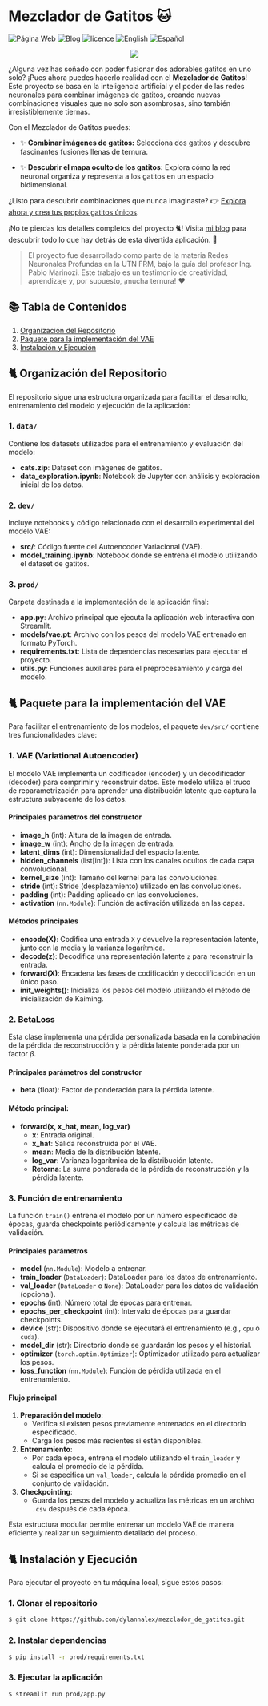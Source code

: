 # Mezclador de Gatitos 🐱

[![Página Web](https://img.shields.io/badge/P%C3%A1gina_Web-Mezclador%20de%20Gatitos-blue)](https://mezclador-gatitos.streamlit.app/)
[![Blog](https://img.shields.io/badge/Blog-%20Una%20Divertida%20Aplicaci%C3%B3n%20de%20los%20VAEs-blue)](https://dylannalex.github.io/mezclador_gatitos/)
[![licence](https://img.shields.io/github/license/dylannalex/mezclador_de_gatitos?color=blue)](https://github.com/dylannalex/mezclador_de_gatitos/blob/main/LICENSE)
[![English](https://img.shields.io/badge/🌐-%20English-blue)](https://github.com/dylannalex/mezclador_de_gatitos/blob/main/README.en.md)
[![Español](https://img.shields.io/badge/🌐-%20Español-blue)](https://github.com/dylannalex/mezclador_de_gatitos/blob/main/README.md)

<p align="center"> <img src="../media/cats.jpg?raw=true" /> </p>

¿Alguna vez has soñado con poder fusionar dos adorables gatitos en uno solo? ¡Pues ahora puedes hacerlo realidad con el **Mezclador de Gatitos**! Este proyecto se basa en la inteligencia artificial y el poder de las redes neuronales para combinar imágenes de gatitos, creando nuevas combinaciones visuales que no solo son asombrosas, sino también irresistiblemente tiernas.

Con el Mezclador de Gatitos puedes:

- ✨ **Combinar imágenes de gatitos:** Selecciona dos gatitos y descubre fascinantes fusiones llenas de ternura.

- ✨ **Descubrir el mapa oculto de los gatitos:** Explora cómo la red neuronal organiza y representa a los gatitos en un espacio bidimensional.

¿Listo para descubrir combinaciones que nunca imaginaste? 👉 [Explora ahora y crea tus propios gatitos únicos](https://mezclador-gatitos.streamlit.app/). 

¡No te pierdas los detalles completos del proyecto 🐈! Visita [mi blog](https://dylannalex.github.io/mezclador_gatitos/) para descubrir todo lo que hay detrás de esta divertida aplicación. 📝


> El proyecto fue desarrollado como parte de la materia Redes Neuronales Profundas en la UTN FRM, bajo la guía del profesor Ing. Pablo Marinozi. Este trabajo es un testimonio de creatividad, aprendizaje y, por supuesto, ¡mucha ternura! ❤️

## 📚 Tabla de Contenidos

1. [Organización del Repositorio](#-organización-del-repositorio)
2. [Paquete para la implementación del VAE](#-paquete-para-la-implementación-del-vae)
3. [Instalación y Ejecución](#-instalación-y-ejecución)

## 🐈 Organización del Repositorio

El repositorio sigue una estructura organizada para facilitar el desarrollo, entrenamiento del modelo y ejecución de la aplicación:

### 1. `data/`
Contiene los datasets utilizados para el entrenamiento y evaluación del modelo:

- **cats.zip**: Dataset con imágenes de gatitos.
- **data_exploration.ipynb**: Notebook de Jupyter con análisis y exploración inicial de los datos.

### 2. `dev/`
Incluye notebooks y código relacionado con el desarrollo experimental del modelo VAE:

- **src/**: Código fuente del Autoencoder Variacional (VAE).
- **model_training.ipynb**: Notebook donde se entrena el modelo utilizando el dataset de gatitos.

### 3. `prod/`
Carpeta destinada a la implementación de la aplicación final:

- **app.py**: Archivo principal que ejecuta la aplicación web interactiva con Streamlit.
- **models/vae.pt**: Archivo con los pesos del modelo VAE entrenado en formato PyTorch.
- **requirements.txt**: Lista de dependencias necesarias para ejecutar el proyecto.
- **utils.py**: Funciones auxiliares para el preprocesamiento y carga del modelo.


## 🐈 Paquete para la implementación del VAE

Para facilitar el entrenamiento de los modelos, el paquete `dev/src/` contiene tres funcionalidades clave:

### 1. VAE (Variational Autoencoder)

El modelo VAE implementa un codificador (encoder) y un decodificador (decoder) para comprimir y reconstruir datos. Este modelo utiliza el truco de reparametrización para aprender una distribución latente que captura la estructura subyacente de los datos.

#### Principales parámetros del constructor
- **image_h** (int): Altura de la imagen de entrada.
- **image_w** (int): Ancho de la imagen de entrada.
- **latent_dims** (int): Dimensionalidad del espacio latente.
- **hidden_channels** (list[int]): Lista con los canales ocultos de cada capa convolucional.
- **kernel_size** (int): Tamaño del kernel para las convoluciones.
- **stride** (int): Stride (desplazamiento) utilizado en las convoluciones.
- **padding** (int): Padding aplicado en las convoluciones.
- **activation** (`nn.Module`): Función de activación utilizada en las capas.

#### Métodos principales
- **encode(X)**: Codifica una entrada `X` y devuelve la representación latente, junto con la media y la varianza logarítmica.
- **decode(z)**: Decodifica una representación latente `z` para reconstruir la entrada.
- **forward(X)**: Encadena las fases de codificación y decodificación en un único paso.
- **init_weights()**: Inicializa los pesos del modelo utilizando el método de inicialización de Kaiming.

### 2. BetaLoss

Esta clase implementa una pérdida personalizada basada en la combinación de la pérdida de reconstrucción y la pérdida latente ponderada por un factor $\beta$.

#### Principales parámetros del constructor
- **beta** (float): Factor de ponderación para la pérdida latente.

#### Método principal:
- **forward(x, x_hat, mean, log_var)**
  - **x**: Entrada original.
  - **x_hat**: Salida reconstruida por el VAE.
  - **mean**: Media de la distribución latente.
  - **log_var**: Varianza logarítmica de la distribución latente.
  - **Retorna**: La suma ponderada de la pérdida de reconstrucción y la pérdida latente.

### 3. Función de entrenamiento

La función `train()` entrena el modelo por un número especificado de épocas, guarda checkpoints periódicamente y calcula las métricas de validación.

#### Principales parámetros
- **model** (`nn.Module`): Modelo a entrenar.
- **train_loader** (`DataLoader`): DataLoader para los datos de entrenamiento.
- **val_loader** (`DataLoader` o `None`): DataLoader para los datos de validación (opcional).
- **epochs** (int): Número total de épocas para entrenar.
- **epochs_per_checkpoint** (int): Intervalo de épocas para guardar checkpoints.
- **device** (str): Dispositivo donde se ejecutará el entrenamiento (e.g., `cpu` o `cuda`).
- **model_dir** (str): Directorio donde se guardarán los pesos y el historial.
- **optimizer** (`torch.optim.Optimizer`): Optimizador utilizado para actualizar los pesos.
- **loss_function** (`nn.Module`): Función de pérdida utilizada en el entrenamiento.

#### Flujo principal
1. **Preparación del modelo**:
   - Verifica si existen pesos previamente entrenados en el directorio especificado.
   - Carga los pesos más recientes si están disponibles.
2. **Entrenamiento**:
   - Por cada época, entrena el modelo utilizando el `train_loader` y calcula el promedio de la pérdida.
   - Si se especifica un `val_loader`, calcula la pérdida promedio en el conjunto de validación.
3. **Checkpointing**:
   - Guarda los pesos del modelo y actualiza las métricas en un archivo `.csv` después de cada época.

Esta estructura modular permite entrenar un modelo VAE de manera eficiente y realizar un seguimiento detallado del proceso.


## 🐈 Instalación y Ejecución

Para ejecutar el proyecto en tu máquina local, sigue estos pasos:

### 1. Clonar el repositorio

```bash
$ git clone https://github.com/dylannalex/mezclador_de_gatitos.git
```

### 2. Instalar dependencias
```bash
$ pip install -r prod/requirements.txt
```

### 3. Ejecutar la aplicación
```bash
$ streamlit run prod/app.py
```

